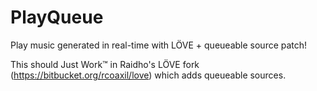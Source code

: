 # PlayQueue
Play music generated in real-time with LÖVE + queueable source patch!

This should Just Work™ in Raidho's LÖVE fork (https://bitbucket.org/rcoaxil/love) which adds queueable sources.
